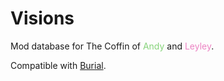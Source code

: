 # Visions

Mod database for The Coffin of <span style="color:#86d37a;">Andy</span> and <span style="color:#ec83c3;">Leyley</span>.

Compatible with [Burial](https://luka.moe/burial).